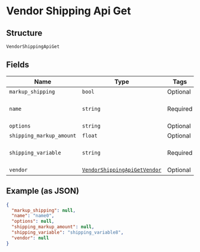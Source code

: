 
# Vendor Shipping Api Get

## Structure

`VendorShippingApiGet`

## Fields

| Name | Type | Tags | Description |
|  --- | --- | --- | --- |
| `markup_shipping` | `bool` | Optional | - |
| `name` | `string` | Required | **Constraints**: *Maximum Length*: `50` |
| `options` | `string` | Optional | - |
| `shipping_markup_amount` | `float` | Optional | - |
| `shipping_variable` | `string` | Required | **Constraints**: *Maximum Length*: `100` |
| `vendor` | [`VendorShippingApiGetVendor`](/doc/models/vendor-shipping-api-get-vendor.md) | Optional | - |

## Example (as JSON)

```json
{
  "markup_shipping": null,
  "name": "name0",
  "options": null,
  "shipping_markup_amount": null,
  "shipping_variable": "shipping_variable8",
  "vendor": null
}
```

